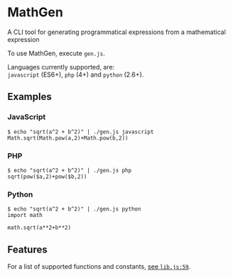 # MathGen
A CLI tool for generating programmatical expressions from a mathematical expression

To use MathGen, execute `gen.js`.

Languages currently supported, are: <br/>
`javascript` (ES6+), `php` (4+) and `python` (2.6+).

## Examples
### JavaScript
```
$ echo "sqrt(a^2 + b^2)" | ./gen.js javascript
Math.sqrt(Math.pow(a,2)+Math.pow(b,2))
```

### PHP
```
$ echo "sqrt(a^2 + b^2)" | ./gen.js php
sqrt(pow($a,2)+pow($b,2))
```

### Python
```
$ echo "sqrt(a^2 + b^2)" | ./gen.js python
import math

math.sqrt(a**2+b**2)
```

## Features
For a list of supported functions and constants, [see `lib.js:59`](https://github.com/Locercus/MathGen/blob/master/lib.js#L59).
